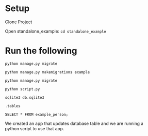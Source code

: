 # Setup

Clone Project

Open standalone_example:
`cd standalone_example`

# Run the following

`python manage.py migrate`

`python manage.py makemigrations example`

`python manage.py migrate`

`python script.py`

`sqlite3 db.sqlite3`

`.tables`

`SELECT * FROM example_person;`

We created an app that updates database table and we are running a python script to use that app.